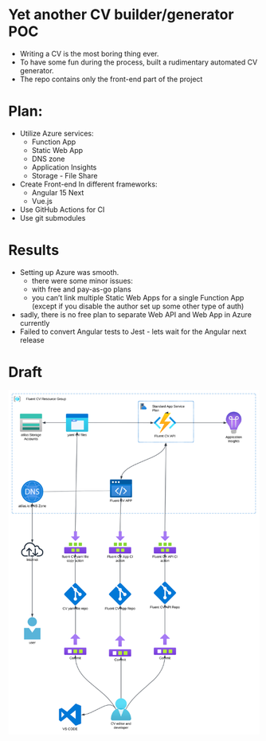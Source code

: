# Yet another CV builder/generator POC

- Writing a CV is the most boring thing ever.
- To have some fun during the process, built a rudimentary automated CV generator.
- The repo contains only the front-end part of the project

# Plan:

- Utilize Azure services:
    - Function App
    - Static Web App
    - DNS zone
    - Application Insights
    - Storage - File Share
- Create Front-end In different frameworks:
    - Angular 15 Next
    - Vue.js
- Use GitHub Actions for CI
- Use git submodules

# Results

- Setting up Azure was smooth.
    - there were some minor issues:
    - with free and pay-as-go plans
    - you can’t link multiple Static Web Apps for a single Function App (except if you disable the author set up some other type of auth)
- sadly, there is no free plan to separate Web API and Web App in Azure currently
- Failed to convert Angular tests to Jest - lets wait for the Angular next release

# Draft

![diagram.svg](diagram.svg)
